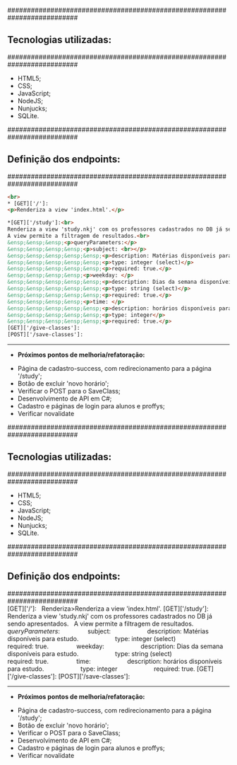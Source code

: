 ##########################################################################
##  Tecnologias utilizadas:                                         ##
##########################################################################

* HTML5;
* CSS;
* JavaScript;
* NodeJS;
* Nunjucks;
* SQLite.

##########################################################################
##  Definição dos endpoints:                                         ##
##########################################################################
~~~html
<br>
* [GET]['/']:
<p>Renderiza a view 'index.html'.</p>

*[GET]['/study']:<br>
Renderiza a view 'study.nkj' com os professores cadastrados no DB já sendo apresentados.
A view permite a filtragem de resultados.<br>
&ensp;&ensp;&ensp;<p>queryParameters:</p>
&ensp;&ensp;&ensp;&ensp;<p>subject: <br></p>
&ensp;&ensp;&ensp;&ensp;&ensp;<p>description: Matérias disponíveis para estudo.</p>
&ensp;&ensp;&ensp;&ensp;&ensp;<p>type: integer (select)</p>
&ensp;&ensp;&ensp;&ensp;&ensp;<p>required: true.</p>
&ensp;&ensp;&ensp;&ensp;<p>weekday: </p>
&ensp;&ensp;&ensp;&ensp;&ensp;<p>description: Dias da semana disponíveis para estudo.</p>
&ensp;&ensp;&ensp;&ensp;&ensp;<p>type: string (select)</p>
&ensp;&ensp;&ensp;&ensp;&ensp;<p>required: true.</p>
&ensp;&ensp;&ensp;&ensp;<p>time: </p>
&ensp;&ensp;&ensp;&ensp;&ensp;<p>description: horários disponíveis para estudo.</p>
&ensp;&ensp;&ensp;&ensp;&ensp;<p>type: integer</p>
&ensp;&ensp;&ensp;&ensp;&ensp;<p>required: true.</p>
[GET]['/give-classes']:
[POST]['/save-classes']:
~~~
_________________________________________________________________
- **Próximos pontos de melhoria/refatoração:**
* Página de cadastro-success, com redirecionamento para a página '/study';
* Botão de excluir 'novo horário';
* Verificar o POST para o SaveClass;
* Desenvolvimento de API em C#;
* Cadastro e páginas de login para alunos e proffys;
* Verificar novalidate

##########################################################################
##  Tecnologias utilizadas:                                         ##
##########################################################################

* HTML5;
* CSS;
* JavaScript;
* NodeJS;
* Nunjucks;
* SQLite.

##########################################################################
##  Definição dos endpoints:                                         ##
##########################################################################<br>
[GET]['/']:
&nbsp; Renderiza>Renderiza a view 'index.html'.
[GET]['/study']:
&nbsp;  Renderiza a view 'study.nkj' com os professores cadastrados no DB já sendo apresentados.
&nbsp;  A view permite a filtragem de resultados.
&nbsp;&nbsp;&nbsp;&nbsp;&nbsp;&nbsp;&nbsp;&nbsp;       *queryParameters*:
       &nbsp;&nbsp;&nbsp;&nbsp;&nbsp;&nbsp;&nbsp;&nbsp;&nbsp;&nbsp;&nbsp;&nbsp;&nbsp;&nbsp;&nbsp;subject: 
            &nbsp;&nbsp;&nbsp;&nbsp;&nbsp;&nbsp;&nbsp;&nbsp;&nbsp;&nbsp;&nbsp;&nbsp;&nbsp;&nbsp;&nbsp;&nbsp;&nbsp;&nbsp;&nbsp;&nbsp;description: Matérias disponíveis para estudo.
            &nbsp;&nbsp;&nbsp;&nbsp;&nbsp;&nbsp;&nbsp;&nbsp;&nbsp;&nbsp;&nbsp;&nbsp;&nbsp;&nbsp;&nbsp;&nbsp;&nbsp;&nbsp;&nbsp;&nbsp;type: integer (select)
           &nbsp;&nbsp;&nbsp;&nbsp;&nbsp;&nbsp;&nbsp;&nbsp;&nbsp;&nbsp;&nbsp;&nbsp;&nbsp;&nbsp;&nbsp;&nbsp;&nbsp;&nbsp;&nbsp; required: true.
        &nbsp;&nbsp;&nbsp;&nbsp;&nbsp;&nbsp;&nbsp;&nbsp;&nbsp;&nbsp;&nbsp;&nbsp;&nbsp;&nbsp;&nbsp;weekday: 
            &nbsp;&nbsp;&nbsp;&nbsp;&nbsp;&nbsp;&nbsp;&nbsp;&nbsp;&nbsp;&nbsp;&nbsp;&nbsp;&nbsp;&nbsp;&nbsp;&nbsp;&nbsp;&nbsp;&nbsp;description: Dias da semana disponíveis para estudo.
            &nbsp;&nbsp;&nbsp;&nbsp;&nbsp;&nbsp;&nbsp;&nbsp;&nbsp;&nbsp;&nbsp;&nbsp;&nbsp;&nbsp;&nbsp;&nbsp;&nbsp;&nbsp;&nbsp;&nbsp;type: string (select)
           &nbsp;&nbsp;&nbsp;&nbsp;&nbsp;&nbsp;&nbsp;&nbsp;&nbsp;&nbsp;&nbsp;&nbsp;&nbsp;&nbsp;&nbsp;&nbsp;&nbsp;&nbsp;&nbsp; required: true.
       &nbsp;&nbsp;&nbsp;&nbsp;&nbsp;&nbsp;&nbsp;&nbsp;&nbsp;&nbsp;&nbsp;&nbsp;&nbsp;&nbsp; time: 
            &nbsp;&nbsp;&nbsp;&nbsp;&nbsp;&nbsp;&nbsp;&nbsp;&nbsp;&nbsp;&nbsp;&nbsp;&nbsp;&nbsp;&nbsp;&nbsp;&nbsp;&nbsp;&nbsp;&nbsp;description: horários disponíveis para estudo.
            &nbsp;&nbsp;&nbsp;&nbsp;&nbsp;&nbsp;&nbsp;&nbsp;&nbsp;&nbsp;&nbsp;&nbsp;&nbsp;&nbsp;&nbsp;&nbsp;&nbsp;&nbsp;&nbsp;&nbsp;type: integer
          &nbsp;&nbsp;&nbsp;&nbsp;&nbsp;&nbsp;&nbsp;&nbsp;&nbsp;&nbsp;&nbsp;&nbsp;&nbsp;&nbsp;&nbsp;&nbsp;&nbsp;&nbsp;&nbsp;  required: true.
[GET]['/give-classes']:
[POST]['/save-classes']: 


_________________________________________________________________
- **Próximos pontos de melhoria/refatoração:**
* Página de cadastro-success, com redirecionamento para a página '/study';
* Botão de excluir 'novo horário';
* Verificar o POST para o SaveClass;
* Desenvolvimento de API em C#;
* Cadastro e páginas de login para alunos e proffys;
* Verificar novalidate